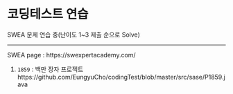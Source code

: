 # 코딩테스트 연습

SWEA 문제 연습 중(난이도 1~3 제출 순으로 Solve)
<hr>
SWEA page : https://swexpertacademy.com/
<ol>
  <li><code>1859</code> : 백만 장자 프로젝트 https://github.com/EungyuCho/codingTest/blob/master/src/sase/P1859.java</li>
</ol>
